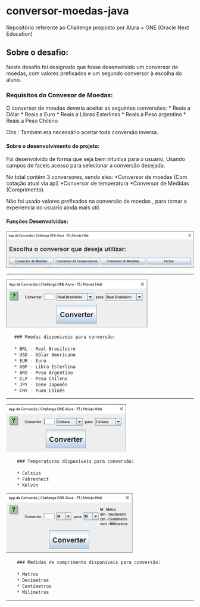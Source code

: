 # conversor-moedas-java
Repositório referente ao Challenge proposto por Alura + ONE (Oracle Next Education)

## Sobre o desafio:

Neste desafio foi designado que fosse desenvolvido um conversor de moedas, com valores prefixados e um segundo conversor à escolha do aluno.

### Requisitos do Convesor de Moedas:

O conversor de moedas deveria aceitar as seguintes conversões:
    * Reais a Dólar
    * Reais a Euro
    * Reais a Libras Esterlinas
    * Reais a Peso argentino
    * Reais a Peso Chileno

Obs.: Também era necessário aceitar toda conversão inversa.

#### Sobre o desenvolvimento do projeto:

  Foi desenvolvido de forma que seja bem intuitiva para o usuario,
  Usando campos de faceis acesso para selecionar a conversão desejada.

  No total contém 3 conversores, sendo eles:
    *Conversor de moedas (Com cotação atual via api)
    *Conversor de temperatura
    *Conversor de Medidas (Comprimento)

Não foi usado valores prefixados na conversão de moedas , para tornar a experiencia do usuario ainda mais util.

#### Funções Desenvolvidas:

![Tela - Menu Principal](imgs/menu-principal.png)
___________________________________

![Tela - Convesor de Moedas](imgs/conversor-moeda.png)

       ### Moedas disponiveis para conversão:
      
       * BRL - Real Brasileiro
       * USD - Dólar Americano
       * EUR - Euro
       * GBP - Libra Esterlina
       * ARS - Peso Argentino
       * CLP - Peso Chileno
       * JPY - Iene Japonês
       * CNY - Yuan Chinês

___________________________________

![Tela - Conversor de Temperaturas](imgs/conversor-temperatura.png)

        ### Temperaturas disponiveis para conversão:

        * Celsius
        * Fahrenheit
        * Kelvin

![Tela - Conversor de Medidas](imgs/conversor-medidas.png)

        ### Medidas de comprimento disponiveis para conversão:

        * Metros
        * Decímetros
        * Centímetros
        * Milímetros

***